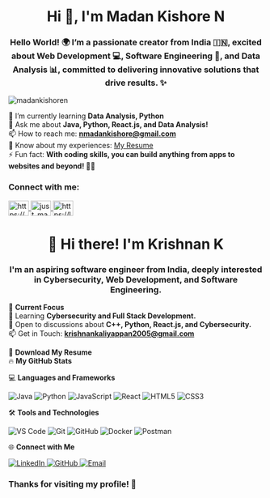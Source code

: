 <h1 align="center">Hi 👋, I'm Madan Kishore N</h1>
<h3 align="center">Hello World! 🌍 I’m a passionate creator from India 🇮🇳, excited about Web Development 💻, Software Engineering 🔧, and Data Analysis 📊, committed to delivering innovative solutions that drive results. ✨</h3>
<p align="left"> 
  <img src="https://komarev.com/ghpvc/?username=madankishoren&label=Profile%20views&color=0e75b6&style=flat" alt="madankishoren" /> 
</p>

🌱 I’m currently learning **Data Analysis, Python**  
💬 Ask me about **Java, Python, React.js, and Data Analysis!**  
📫 How to reach me: **nmadankishore@gmail.com**  
📄 Know about my experiences: [My Resume](https://madankishorecv.tiiny.site/)  
⚡ Fun fact: **With coding skills, you can build anything from apps to websites and beyond! 🌟🚀**

<h3 align="left">Connect with me:</h3>
<p align="left">
  <a href="https://linkedin.com/in/madankishore" target="blank">
    <img align="center" src="https://raw.githubusercontent.com/rahuldkjain/github-profile-readme-generator/master/src/images/icons/Social/linked-in-alt.svg" alt="https://www.linkedin.com/in/madankishore/" height="30" width="40" />
  </a>
  <a href="https://instagram.com/just_madan_10" target="blank">
    <img align="center" src="https://raw.githubusercontent.com/rahuldkjain/github-profile-readme-generator/master/src/images/icons/Social/instagram.svg" alt="just_madan_10" height="30" width="40" />
  </a>
  <a href="https://www.leetcode.com/madankishoren/" target="blank">
    <img align="center" src="https://raw.githubusercontent.com/rahuldkjain/github-profile-readme-generator/master/src/images/icons/Social/leet-code.svg" alt="https://leetcode.com/u/madankishoren/" height="30" width="40" />
  </a>
</p>

<h1 align="center">👋 Hi there! I'm Krishnan K</h1>
<h3 align="center">I'm an aspiring software engineer from India, deeply interested in Cybersecurity, Web Development, and Software Engineering.</h3>

🚀 **Current Focus**  
🌱 Learning **Cybersecurity and Full Stack Development.**  
💬 Open to discussions about **C++, Python, React.js, and Cybersecurity.**  
📫 Get in Touch: **krishnankaliyappan2005@gmail.com**  

📄 **Download My Resume**  
🔥 **My GitHub Stats**  

💻 **Languages and Frameworks**  
<p> 
  <img src="https://img.shields.io/badge/Java-ED8B00?style=for-the-badge&logo=java&logoColor=white" alt="Java"> 
  <img src="https://img.shields.io/badge/Python-3776AB?style=for-the-badge&logo=python&logoColor=white" alt="Python"> 
  <img src="https://img.shields.io/badge/JavaScript-F7DF1E?style=for-the-badge&logo=javascript&logoColor=black" alt="JavaScript"> 
  <img src="https://img.shields.io/badge/React-20232A?style=for-the-badge&logo=react&logoColor=61DAFB" alt="React"> 
  <img src="https://img.shields.io/badge/HTML5-E34F26?style=for-the-badge&logo=html5&logoColor=white" alt="HTML5"> 
  <img src="https://img.shields.io/badge/CSS3-1572B6?style=for-the-badge&logo=css3&logoColor=white" alt="CSS3"> 
</p>

🛠️ **Tools and Technologies**  
<p> 
  <img src="https://img.shields.io/badge/VS%20Code-0078d4?style=for-the-badge&logo=visual%20studio%20code&logoColor=white" alt="VS Code"> 
  <img src="https://img.shields.io/badge/Git-F05032?style=for-the-badge&logo=git&logoColor=white" alt="Git"> 
  <img src="https://img.shields.io/badge/GitHub-181717?style=for-the-badge&logo=github&logoColor=white" alt="GitHub"> 
  <img src="https://img.shields.io/badge/Docker-2496ED?style=for-the-badge&logo=docker&logoColor=white" alt="Docker"> 
  <img src="https://img.shields.io/badge/Postman-FF6C37?style=for-the-badge&logo=postman&logoColor=white" alt="Postman"> 
</p>

🌐 **Connect with Me**  
<p> 
  <a href="https://www.linkedin.com/in/krishnan005k/" target="_blank">
    <img src="https://img.shields.io/badge/LinkedIn-0077B5?style=for-the-badge&logo=linkedin&logoColor=white" alt="LinkedIn">
  </a> 
  <a href="https://github.com/Krishnan005K" target="_blank"> 
    <img src="https://img.shields.io/badge/GitHub-181717?style=for-the-badge&logo=github&logoColor=white" alt="GitHub"> 
  </a> 
  <a href="mailto:krishnankaliyappan2005@gmail.com" target="_blank"> 
    <img src="https://img.shields.io/badge/Email-D14836?style=for-the-badge&logo=gmail&logoColor=white" alt="Email"> 
  </a> 
</p>

<h3>Thanks for visiting my profile! 🌟</h3>
